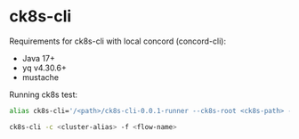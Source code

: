 # ck8s-cli

Requirements for ck8s-cli with local concord (concord-cli):
- Java 17+
- yq v4.30.6+
- mustache

Running ck8s test:
```bash
alias ck8s-cli='/<path>/ck8s-cli-0.0.1-runner --ck8s-root <ck8s-path> --ck8s-ext-root <ck8s-ext-path> --target-root /tmp/ck8s --flow-executor concord-cli'
```
```bash
ck8s-cli -c <cluster-alias> -f <flow-name> 
```
